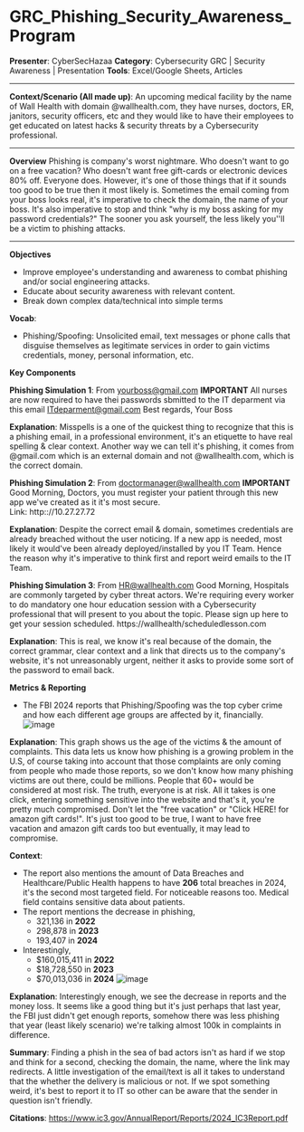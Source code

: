 # GRC_Phishing_Security_Awareness_Program


**Presenter**: CyberSecHazaa
**Category**: Cybersecurity GRC | Security Awareness | Presentation
**Tools**: Excel/Google Sheets, Articles 

---

**Context/Scenario (All made up)**:
	An upcoming medical facility by the name of Wall Health with domain @wallhealth.com, they have nurses, doctors, ER, janitors, security officers, etc and they would like to have their employees to get educated on latest hacks & security threats by a Cybersecurity professional. 


---

**Overview**
	Phishing is company's worst nightmare. Who doesn't want to go on a free vacation? Who doesn't want free gift-cards or electronic devices 80% off. Everyone does. However, it's one of those things that if it sounds too good to be true then it most likely is. Sometimes the email coming from your boss looks real, it's imperative to check the domain, the name of your boss. It's also imperative to stop and think "why is my boss asking for my password credentials?" The sooner you ask yourself, the less likely you''ll be a victim to phishing attacks. 

---

**Objectives** 
- Improve employee's understanding and awareness to combat phishing and/or social engineering attacks.
- Educate about security awareness with relevant content.
- Break down complex data/technical into simple terms

**Vocab**: 
- Phishing/Spoofing: Unsolicited email, text messages or phone calls that disguise themselves as legitimate services in order to gain victims credentials, money, personal information, etc.  

**Key Components** 

**Phishing Simulation 1**: 
	From yourboss@gmail.com 
		**IMPORTANT** 
		All nurses are now required to have thei passwords sbmitted to the IT deparment via this email ITdeparment@gmail.com
		Best regards, 
		Your Boss

**Explanation**: Misspells is a one of the quickest thing to recognize that this is a phishing email, in a professional environment, it's an etiquette to have real spelling & clear context. Another way we can tell it's phishing, it comes from @gmail.com which is an external domain and not @wallhealth.com, which is the correct domain. 

**Phishing Simulation 2**: 
	From doctormanager@wallhealth.com
		**IMPORTANT** 
		Good Morning, 
		Doctors, you must register your patient through this new app we've created as it it's most secure.   
		Link: http:://10.27.27.72  

**Explanation**: Despite the correct email & domain, sometimes credentials are already breached without the user noticing. If a new app is needed, most likely it would've been already deployed/installed by you IT Team. Hence the reason why it's imperative to think first and report weird emails to the IT Team.  

**Phishing Simulation 3**: 
	From HR@wallhealth.com
		Good Morning, 
		Hospitals are commonly targeted by cyber threat actors. We're requiring every worker to do mandatory one hour education session with a Cybersecurity professional that will present to you about the topic. Please sign up here to get your session scheduled. 
		https://wallhealth/scheduledlesson.com 


**Explanation**: This is real, we know it's real because of the domain, the correct grammar, clear context and a link that directs us to the company's website, it's not unreasonably urgent, neither it asks to provide some sort of the password to email back. 


**Metrics & Reporting** 
- The FBI 2024 reports that Phishing/Spoofing was the top cyber crime and how each different age groups are affected by it, financially. 
![image](https://github.com/user-attachments/assets/6da034d7-ec9c-4a34-be9b-680c86675e0a)


**Explanation**: This graph shows us the age of the victims & the amount of complaints. This data lets us know how phishing is a growing problem in the U.S, of course taking into account that those complaints are only coming from people who made those reports, so we don't know how many phishing victims are out there, could be millions. People that 60+ would be considered at most risk. The truth, everyone is at risk. All it takes is one click, entering something sensitive into the website and that's it, you're pretty much compromised. Don't let the "free vacation" or "Click HERE! for amazon gift cards!". It's just too good to be true, I want to have free vacation and amazon gift cards too but eventually, it may lead to compromise. 

**Context**: 
- The report also mentions the amount of Data Breaches and Healthcare/Public Health happens to have **206** total breaches in 2024, it's the second most targeted field. For noticeable reasons too. Medical field contains sensitive data about patients.  
- The report mentions the decrease in phishing, 
	- 321,136 in **2022**
	- 298,878 in **2023**
	- 193,407 in **2024**
- Interestingly, 
	- $160,015,411 in **2022**
	- $18,728,550 in **2023**
	- $70,013,036 in **2024**
![image](https://github.com/user-attachments/assets/1c291a5e-c75e-41c0-a407-17c5fbb02915)




**Explanation**: Interestingly enough, we see the decrease in reports and the money loss. It seems like a good thing but it's just perhaps that last year, the FBI just didn't get enough reports, somehow there was less phishing that year (least likely scenario) we're talking almost 100k in complaints in difference. 

**Summary**: Finding a phish in the sea of bad actors isn't as hard if we stop and think for a second, checking the domain, the name, where the link may redirects. A little investigation of the email/text is all it takes to understand that the whether the delivery is malicious or not. If we spot something weird, it's best to report it to IT so other can be aware that the sender in question isn't friendly. 

**Citations**: https://www.ic3.gov/AnnualReport/Reports/2024_IC3Report.pdf 
